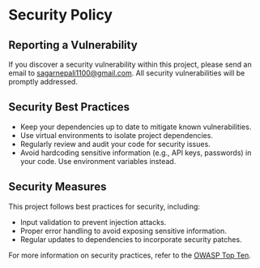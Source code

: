 # Security Policy

## Reporting a Vulnerability

If you discover a security vulnerability within this project, please send an email to sagarnepali1100@gmail.com. All security vulnerabilities will be promptly addressed.

## Security Best Practices

- Keep your dependencies up to date to mitigate known vulnerabilities.
- Use virtual environments to isolate project dependencies.
- Regularly review and audit your code for security issues.
- Avoid hardcoding sensitive information (e.g., API keys, passwords) in your code. Use environment variables instead.

## Security Measures

This project follows best practices for security, including:

- Input validation to prevent injection attacks.
- Proper error handling to avoid exposing sensitive information.
- Regular updates to dependencies to incorporate security patches.

For more information on security practices, refer to the [OWASP Top Ten](https://owasp.org/www-project-top-ten/).
